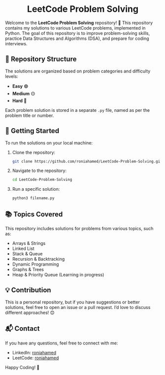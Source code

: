<h1 align="center">  LeetCode Problem Solving  </h1>

Welcome to the **LeetCode Problem Solving** repository! 🚀 This repository contains my solutions to various LeetCode problems, implemented in Python. The goal of this repository is to improve problem-solving skills, practice Data Structures and Algorithms (DSA), and prepare for coding interviews.

## 📌 Repository Structure

The solutions are organized based on problem categories and difficulty levels:

- **Easy** 🟢
- **Medium** 🟡
- **Hard** 🔴

Each problem solution is stored in a separate `.py` file, named as per the problem title or number.

## 🚀 Getting Started

To run the solutions on your local machine:

1. Clone the repository:
   ```bash
   git clone https://github.com/roniahamed/LeetCode-Problem-Solving.git
   ```
2. Navigate to the repository:
   ```bash
   cd LeetCode-Problem-Solving
   ```
3. Run a specific solution:
   ```bash
   python3 filename.py
   ```

## 📚 Topics Covered

This repository includes solutions for problems from various topics, such as:
- Arrays & Strings
- Linked List
- Stack & Queue
- Recursion & Backtracking
- Dynamic Programming
- Graphs & Trees
- Heap & Priority Queue (Learning in progress)

## 💡 Contribution

This is a personal repository, but if you have suggestions or better solutions, feel free to open an issue or a pull request. I’d love to discuss different approaches! 😊

## 📬 Contact

If you have any questions, feel free to connect with me:
- LinkedIn: [roniahamed](https://www.linkedin.com/in/roniahamed/)
- LeetCode: [roniahamed](https://leetcode.com/u/roniahamed/)

Happy Coding! 🚀
